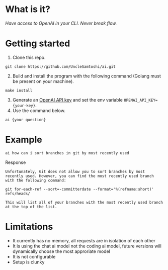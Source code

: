 # What is it?

*Have access to OpenAI in your CLI. Never break flow.*

# Getting started
1. Clone this repo.
```
git clone https://github.com/UncleSamtoshi/ai.git
```
2. Build and install the program with the following command (Golang must be present on your machine).
```
make install
```
3. Generate an [OpenAI API key](https://openai.com/api/) and set the env variable `OPENAI_API_KEY={your-key}`.
4. Use the command below.
```
ai {your question}
```

# Example

```
ai how can i sort branches in git by most recently used
```

Response
```
Unfortunately, Git does not allow you to sort branches by most recently used. However, you can find the most recently used branch with the following command: 

git for-each-ref --sort=-committerdate --format='%(refname:short)' refs/heads/

This will list all of your branches with the most recently used branch at the top of the list.
```

# Limitations

- It currently has no memory, all requests are in isolation of each other
- It is using the chat ai model not the coding ai model, future versions will dynamically choose the most approriate model
- It is not configurable
- Setup is clunky
